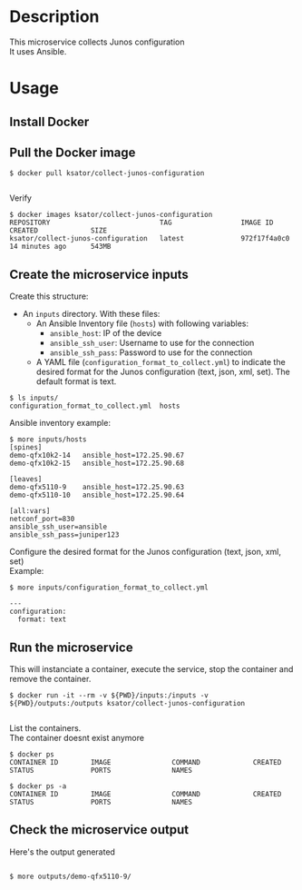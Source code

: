 # Description 

This microservice collects Junos configuration    
It uses Ansible. 

# Usage

## Install Docker

## Pull the Docker image
```
$ docker pull ksator/collect-junos-configuration


```
Verify
```
$ docker images ksator/collect-junos-configuration
REPOSITORY                           TAG                 IMAGE ID            CREATED             SIZE
ksator/collect-junos-configuration   latest              972f17f4a0c0        14 minutes ago      543MB

```

## Create the microservice inputs

Create this structure: 
- An `inputs` directory. With these files: 
  - An Ansible Inventory file (`hosts`) with following variables:
    - `ansible_host`: IP of the device
    - `ansible_ssh_user`: Username to use for the connection
    - `ansible_ssh_pass`: Password to use for the connection
  - A YAML file (`configuration_format_to_collect.yml`) to indicate the desired format for the Junos configuration (text, json, xml, set). The default format is text.         
  
```
$ ls inputs/
configuration_format_to_collect.yml  hosts
```

Ansible inventory example: 
```
$ more inputs/hosts
[spines]
demo-qfx10k2-14   ansible_host=172.25.90.67
demo-qfx10k2-15   ansible_host=172.25.90.68

[leaves]
demo-qfx5110-9    ansible_host=172.25.90.63
demo-qfx5110-10   ansible_host=172.25.90.64

[all:vars]
netconf_port=830
ansible_ssh_user=ansible
ansible_ssh_pass=juniper123
```

Configure the desired format for the Junos configuration (text, json, xml, set)   
Example:   
```
$ more inputs/configuration_format_to_collect.yml

---
configuration:
  format: text

```


## Run the microservice

This will instanciate a container, execute the service, stop the container and remove the container.    
```
$ docker run -it --rm -v ${PWD}/inputs:/inputs -v ${PWD}/outputs:/outputs ksator/collect-junos-configuration


```
List the containers.  
The container doesnt exist anymore
```
$ docker ps
CONTAINER ID        IMAGE               COMMAND             CREATED             STATUS              PORTS               NAMES
```
```
$ docker ps -a
CONTAINER ID        IMAGE               COMMAND             CREATED             STATUS              PORTS               NAMES
```


## Check the microservice output 

Here's the output generated
```
```
```
$ more outputs/demo-qfx5110-9/
```
